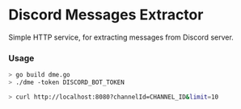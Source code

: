# Discord Messages Extractor

Simple HTTP service, for extracting messages from Discord server.

### Usage
```bash
> go build dme.go
> ./dme -token DISCORD_BOT_TOKEN
```

```bash
> curl http://localhost:8080?channelId=CHANNEL_ID&limit=10 
```